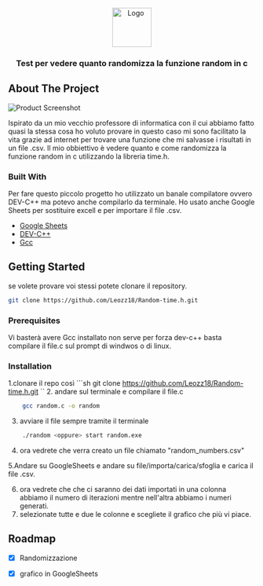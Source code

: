 
<br/>
<div align="center">
<a href="https://github.com/ShaanCoding/ReadME-Generator">
<img src="https://upload.wikimedia.org/wikipedia/commons/thumb/3/36/Two_red_dice_01.svg/220px-Two_red_dice_01.svg.png" alt="Logo" width="80" height="80">
</a>
<h3 align="center">Test per vedere quanto randomizza la funzione random in c</h3>

</div>

## About The Project

![Product Screenshot](https://mazer.dev/en/blog/posts/generation-of-the-randomic-numerals-in-c/featured-dados_hu2219827006035844696.webp)

Ispirato da un mio vecchio professore di informatica con il cui abbiamo fatto quasi la stessa cosa ho voluto provare in questo caso mi sono facilitato la vita grazie ad internet per trovare una funzione che mi salvasse i risultati in un file .csv. 
Il mio obbiettivo è vedere quanto e come randomizza la funzione random in c utilizzando la libreria time.h.

### Built With

Per fare questo piccolo progetto ho utilizzato un banale compilatore ovvero DEV-C++  ma potevo anche compilarlo da terminale.
Ho usato anche Google Sheets per sostituire excell e per importare il file .csv.


- [Google Sheets ](https://docs.google.com/spreadsheets/u/0/)
- [DEV-C++](https://www.bloodshed.net/)
- [Gcc](https://gcc.gnu.org/)
## Getting Started

se volete provare voi stessi potete clonare il repository.
 
```sh
git clone https://github.com/Leozz18/Random-time.h.git
```
### Prerequisites

Vi  basterà avere Gcc installato non serve per forza dev-c++ basta compilare il file.c sul prompt di windwos o di linux.

### Installation

1.clonare il repo così ```sh
git clone https://github.com/Leozz18/Random-time.h.git
``
2. andare sul terminale e compilare il file.c 
```sh
    gcc random.c -o random
```
3. avviare il file sempre tramite il terminale
```sh
    ./random <oppure> start random.exe
```
4. ora vedrete che verra creato un file chiamato "random_numbers.csv" 
  
5.Andare su GoogleSheets e andare su file/importa/carica/sfoglia e carica il file .csv.

6. ora vedrete che che ci saranno dei dati importati in una colonna abbiamo il numero di iterazioni mentre nell'altra abbiamo i numeri generati.
7. selezionate tutte e due le colonne e scegliete il grafico che più vi piace.
## Roadmap

- [x] Randomizzazione
- [x] grafico in GoogleSheets

